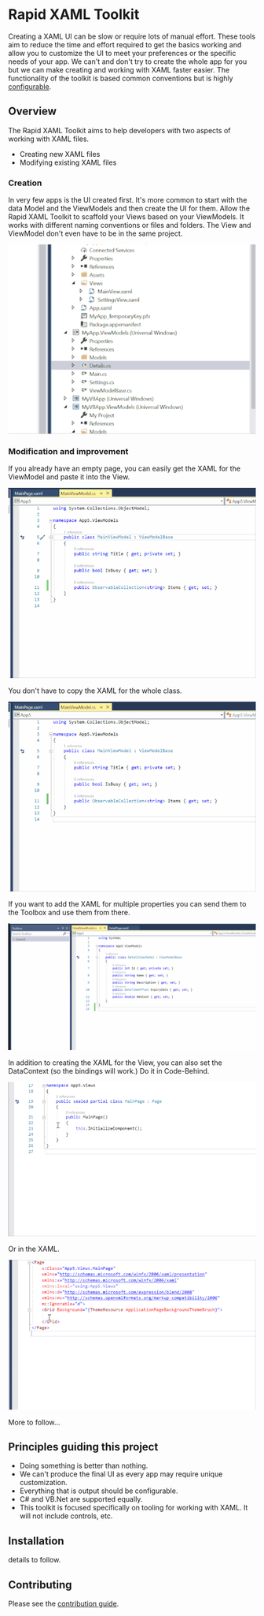 
# Rapid XAML Toolkit

Creating a XAML UI can be slow or require lots of manual effort. These tools aim to reduce the time and effort required to get the basics working and allow you to customize the UI to meet your preferences or the specific needs of your app.
We can't and don't try to create the whole app for you but we can make creating and working with XAML faster easier.
The functionality of the toolkit is based common conventions but is highly [configurable](./docs/configuration.md).

## Overview

The Rapid XAML Toolkit aims to help developers with two aspects of working with XAML files.

- Creating new XAML files
- Modifying existing XAML files

### Creation

In very few apps is the UI created first. It's more common to start with the data Model and the ViewModels and then create the UI for them. Allow the Rapid XAML Toolkit to scaffold your Views based on your ViewModels. It works with different naming conventions or files and folders. The View and ViewModel don't even have to be in the same project.

![Creating a View from context menu of ViewModel in Solution Explorer](./docs/Assets/Create-View-In-Solution-Explorer.gif)

### Modification and improvement

If you already have an empty page, you can easily get the XAML for the ViewModel and paste it into the View.

![Copy class in ViewModel and paste into View as XAML](./docs/Assets/Copy-Class-To-Clipboard.gif)

You don't have to copy the XAML for the whole class.

![Copy selection of properties in ViewModel and paste into View as XAML](./docs/Assets/Copy-Selection-To-Clipboard.gif)

If you want to add the XAML for multiple properties you can send them to the Toolbox and use them from there.

![Send properties to the Toolbox then drag onto the View as XAML](./docs/Assets/Send-To-Toolbox-And-Drag-To-View.gif)

In addition to creating the XAML for the View, you can also set the DataContext (so the bindings will work.)
Do it in Code-Behind.

![Set the DataContext and related properties if not already defined in the code-behind file](./docs/Assets/Set-Datacontext-In-CodeBehind.gif)

Or in the XAML.

![Set the DataContext and related properties if not already defined in the XAML file](./docs/Assets/Set-Datacontext-In-XAML.gif)

More to follow...

## Principles guiding this project

- Doing something is better than nothing.
- We can't produce the final UI as every app may require unique customization.
- Everything that is output should be configurable.
- C# and VB.Net are supported equally.
- This toolkit is focused specifically on tooling for working with XAML. It will not include controls, etc.

## Installation

details to follow.

## Contributing

Please see the [contribution guide](./CONTRIBUTING.md).
